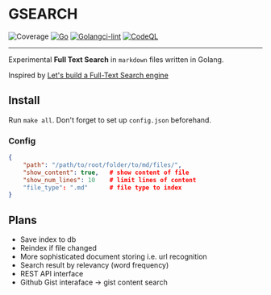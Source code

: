 # GSEARCH
![Coverage](https://img.shields.io/badge/Coverage-30.1%25-yellow)
[![Go](https://github.com/cvxtct/gsearch/actions/workflows/go.yml/badge.svg)](https://github.com/cvxtct/gsearch/actions/workflows/go.yml) [![Golangci-lint](https://github.com/cvxtct/gsearch/actions/workflows/main.yml/badge.svg)](https://github.com/cvxtct/gsearch/actions/workflows/main.yml) [![CodeQL](https://github.com/cvxtct/gsearch/actions/workflows/codeql.yml/badge.svg)](https://github.com/cvxtct/gsearch/actions/workflows/codeql.yml)

---

Experimental **Full Text Search** in `markdown` files written in Golang.

Inspired by [Let's build a Full-Text Search engine](https://artem.krylysov.com/blog/2020/07/28/lets-build-a-full-text-search-engine/)

## Install

Run `make all`. Don't forget to set up `config.json` beforehand.

### Config

```json
{
    "path": "/path/to/root/folder/to/md/files/",
    "show_content": true,   # show content of file
    "show_num_lines": 10    # limit lines of content
    "file_type": ".md"      # file type to index 
}
```

## Plans

- Save index to db
- Reindex if file changed
- More sophisticated document storing i.e. url recognition 
- Search result by relevancy (word frequency)
- REST API interface
- Github Gist interaface -> gist content search
